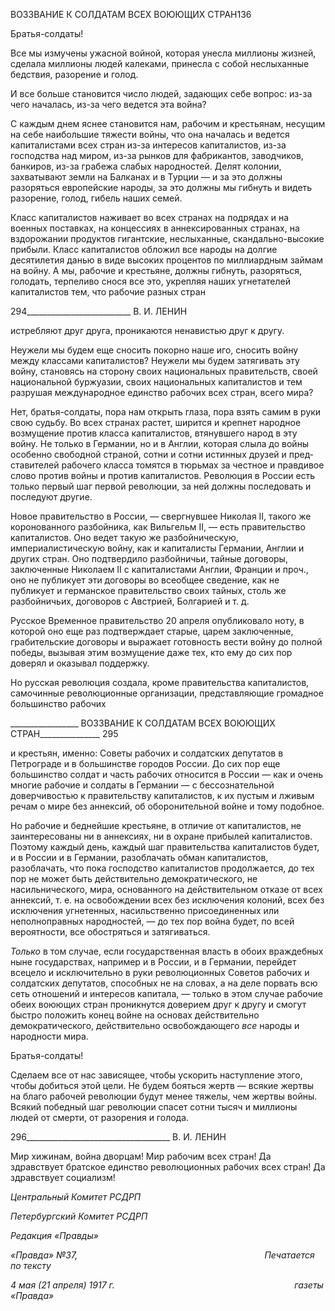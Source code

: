 ВОЗЗВАНИЕ К СОЛДАТАМ ВСЕХ ВОЮЮЩИХ СТРАН136

Братья-солдаты!

Все мы измучены ужасной войной, которая унесла миллионы жизней, сделала мил­лионы людей калеками, принесла с собой неслыханные бедствия, разорение и голод.

И все больше становится число людей, задающих себе вопрос: из-за чего началась, из-за чего ведется эта война?

С каждым днем яснее становится нам, рабочим и крестьянам, несущим на себе наи­большие тяжести войны, что она началась и ведется капиталистами всех стран из-за ин­тересов капиталистов, из-за господства над миром, из-за рынков для фабрикантов, за­водчиков, банкиров, из-за грабежа слабых народностей. Делят колонии, захватывают земли на Балканах и в Турции — и за это должны разоряться европейские народы, за это должны мы гибнуть и видеть разорение, голод, гибель наших семей.

Класс капиталистов наживает во всех странах на подрядах и на военных поставках, на концессиях в аннексированных странах, на вздорожании продуктов гигантские, не­слыханные, скандально-высокие прибыли. Класс капиталистов обложил все народы на долгие десятилетия данью в виде высоких процентов по миллиардным займам на вой­ну. А мы, рабочие и крестьяне, должны гибнуть, разоряться, голодать, терпеливо снося все это, укрепляя наших угнетателей капиталистов тем, что рабочие разных стран

  

294__________________________ В. И. ЛЕНИН

истребляют друг друга, проникаются ненавистью друг к другу.

Неужели мы будем еще сносить покорно наше иго, сносить войну между классами капиталистов? Неужели мы будем затягивать эту войну, становясь на сторону своих национальных правительств, своей национальной буржуазии, своих национальных ка­питалистов и тем разрушая международное единство рабочих всех стран, всего мира?

Нет, братья-солдаты, пора нам открыть глаза, пора взять самим в руки свою судьбу. Во всех странах растет, ширится и крепнет народное возмущение против класса капи­талистов, втянувшего народ в эту войну. Не только в Германии, но и в Англии, которая слыла до войны особенно свободной страной, сотни и сотни истинных друзей и пред­ставителей рабочего класса томятся в тюрьмах за честное и правдивое слово против войны и против капиталистов. Революция в России есть только первый шаг первой ре­волюции, за ней должны последовать и последуют другие.

Новое правительство в России, — свергнувшее Николая II, такого же коронованного разбойника, как Вильгельм II, — есть правительство капиталистов. Оно ведет такую же разбойническую, империалистическую войну, как и капиталисты Германии, Англии и других стран. Оно подтвердило разбойничьи, тайные договоры, заключенные Никола­ем II с капиталистами Англии, Франции и проч., оно не публикует эти договоры во все­общее сведение, как не публикует и германское правительство своих тайных, столь же разбойничьих, договоров с Австрией, Болгарией и т. д.

Русское Временное правительство 20 апреля опубликовало ноту, в которой оно еще раз подтверждает старые, царем заключенные, грабительские договоры и выражает го­товность вести войну до полной победы, вызывая этим возмущение даже тех, кто ему до сих пор доверял и оказывал поддержку.

Но русская революция создала, кроме правительства капиталистов, самочинные ре­волюционные организации, представляющие громадное большинство рабочих

  

_________________ ВОЗЗВАНИЕ К СОЛДАТАМ ВСЕХ ВОЮЮЩИХ СТРАН_______________ 295

и крестьян, именно: Советы рабочих и солдатских депутатов в Петрограде и в боль­шинстве городов России. До сих пор еще большинство солдат и часть рабочих относит­ся в России — как и очень многие рабочие и солдаты в Германии — с бессознательной доверчивостью к правительству капиталистов, к их пустым и лживым речам о мире без аннексий, об оборонительной войне и тому подобное.

Но рабочие и беднейшие крестьяне, в отличие от капиталистов, не заинтересованы ни в аннексиях, ни в охране прибылей капиталистов. Поэтому каждый день, каждый шаг правительства капиталистов будет, и в России и в Германии, разоблачать обман капиталистов, разоблачать, что пока господство капиталистов продолжается, до тех пор не может быть действительно демократического, не насильнического, мира, основанно­го на действительном отказе от всех аннексий, т. е. на освобождении всех без исключе­ния колоний, всех без исключения угнетенных, насильственно присоединенных или неполноправных народностей, — до тех пор война будет, по всей вероятности, все обо­стряться и затягиваться.

_Только_ в том случае, если государственная власть в обоих враждебных ныне госу­дарствах, например и в России, и в Германии, перейдет всецело и исключительно в ру­ки революционных Советов рабочих и солдатских депутатов, способных не на словах, а на деле порвать всю сеть отношений и интересов капитала, — только в этом случае ра­бочие обеих воюющих стран проникнутся доверием друг к другу и смогут быстро по­ложить конец войне на основах действительно демократического, действительно осво­бождающего _все_ народы и народности мира.

Братья-солдаты!

Сделаем все от нас зависящее, чтобы ускорить наступление этого, чтобы добиться этой цели. Не будем бояться жертв — всякие жертвы на благо рабочей революции бу­дут менее тяжелы, чем жертвы войны. Всякий победный шаг революции спасет сотни тысяч и миллионы людей от смерти, от разорения и голода.

  

296____________________________________ В. И. ЛЕНИН

Мир хижинам, война дворцам! Мир рабочим всех стран! Да здравствует братское единство революционных рабочих всех стран! Да здравствует социализм!

_Центральный Комитет РСДРП_

_Петербургский Комитет РСДРП_

_Редакция «Правды»_

_«Правда» №37,                                                                            Печатается по тексту_

_4 мая (21 апреля) 1917 г.                                                                         газеты «Правда»_